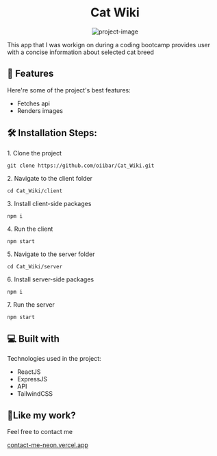 <h1 align="center" id="title">Cat Wiki</h1>

<p align="center"><img src="https://socialify.git.ci/oiibar/Cat_Wiki/image?language=1&amp;name=1&amp;owner=1&amp;pattern=Solid&amp;theme=Light" alt="project-image"></p>

<p id="description">This app that I was workign on during a coding bootcamp provides user with a concise information about selected cat breed</p>

  
  
<h2>🧐 Features</h2>

Here're some of the project's best features:

*   Fetches api
*   Renders images

<h2>🛠️ Installation Steps:</h2>

<p>1. Clone the project</p>

```
git clone https://github.com/oiibar/Cat_Wiki.git
```

<p>2. Navigate to the client folder</p>

```
cd Cat_Wiki/client
```

<p>3. Install client-side packages</p>

```
npm i
```

<p>4. Run the client</p>

```
npm start
```

<p>5. Navigate to the server folder</p>

```
cd Cat_Wiki/server
```

<p>6. Install server-side packages</p>

```
npm i
```

<p>7. Run the server</p>

```
npm start
```

  
<h2>💻 Built with</h2>

Technologies used in the project:

*   ReactJS
*   ExpressJS
*   API
*   TailwindCSS

<h2>💖Like my work?</h2>

Feel free to contact me<p><a href="contact-me-neon.vercel.app">contact-me-neon.vercel.app</a></p>
